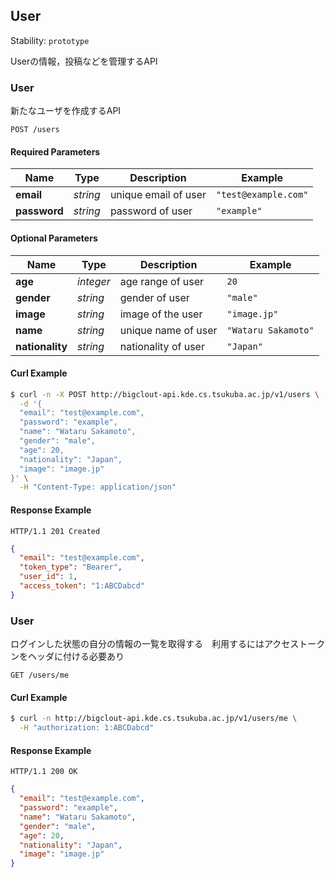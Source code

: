 
## <a name="resource-user">User</a>

Stability: `prototype`

Userの情報，投稿などを管理するAPI

### <a name="link-POST-user-/users">User </a>

新たなユーザを作成するAPI

```
POST /users
```

#### Required Parameters

| Name | Type | Description | Example |
| ------- | ------- | ------- | ------- |
| **email** | *string* | unique email of user | `"test@example.com"` |
| **password** | *string* | password of user | `"example"` |


#### Optional Parameters

| Name | Type | Description | Example |
| ------- | ------- | ------- | ------- |
| **age** | *integer* | age range of user | `20` |
| **gender** | *string* | gender of user | `"male"` |
| **image** | *string* | image of the user | `"image.jp"` |
| **name** | *string* | unique name of user | `"Wataru Sakamoto"` |
| **nationality** | *string* | nationality of user | `"Japan"` |


#### Curl Example

```bash
$ curl -n -X POST http://bigclout-api.kde.cs.tsukuba.ac.jp/v1/users \
  -d '{
  "email": "test@example.com",
  "password": "example",
  "name": "Wataru Sakamoto",
  "gender": "male",
  "age": 20,
  "nationality": "Japan",
  "image": "image.jp"
}' \
  -H "Content-Type: application/json"
```


#### Response Example

```
HTTP/1.1 201 Created
```

```json
{
  "email": "test@example.com",
  "token_type": "Bearer",
  "user_id": 1,
  "access_token": "1:ABCDabcd"
}
```

### <a name="link-GET-user-/users/me">User </a>

ログインした状態の自分の情報の一覧を取得する　利用するにはアクセストークンをヘッダに付ける必要あり

```
GET /users/me
```


#### Curl Example

```bash
$ curl -n http://bigclout-api.kde.cs.tsukuba.ac.jp/v1/users/me \
  -H "authorization: 1:ABCDabcd"
```


#### Response Example

```
HTTP/1.1 200 OK
```

```json
{
  "email": "test@example.com",
  "password": "example",
  "name": "Wataru Sakamoto",
  "gender": "male",
  "age": 20,
  "nationality": "Japan",
  "image": "image.jp"
}
```


